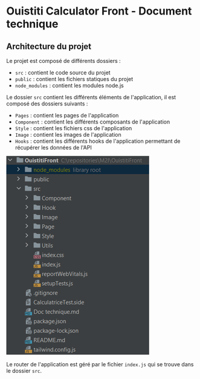 # Ouistiti Calculator Front - Document technique

## Architecture du projet

Le projet est composé de différents dossiers :
- `src` : contient le code source du projet
- `public` : contient les fichiers statiques du projet
- `node_modules` : contient les modules node.js
 
Le dossier `src` contient les différents éléments de l'application, il est composé des dossiers suivants :
- `Pages` : contient les pages de l'application
- `Component` : contient les différents composants de l'application
- `Style` : contient les fichiers css de l'application
- `Image` : contient les images de l'application
- `Hooks` : contient les différents hooks de l'application permettant de récupérer les données de l'API

![Arborescence](https://raw.githubusercontent.com/BastienBiblocque/OuistitiFront/dev/Documentation/Arborescence.png)

Le router de l'application est géré par le fichier `index.js` qui se trouve dans le dossier `src`.